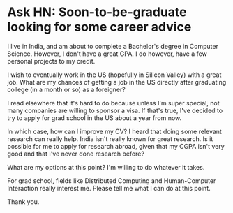 # Ask HN: Soon-to-be-graduate looking for some career advice

I live in India, and am about to complete a Bachelor&#x27;s degree in Computer Science. However, I don&#x27;t have a great GPA. I do however, have a few personal projects to my credit.<p>I wish to eventually work in the US (hopefully in Silicon Valley) with a great job. What are my chances of getting a job in the US directly after graduating college (in a month or so) as a foreigner?<p>I read elsewhere that it&#x27;s hard to do because unless I&#x27;m super special, not many companies are willing to sponsor a visa. If that&#x27;s true, I&#x27;ve decided to try to apply for grad school in the US about a year from now.<p>In which case, how can I improve my CV? I heard that doing some relevant research can really help. India isn&#x27;t really known for great research. Is it possible for me to apply for research abroad, given that my CGPA isn&#x27;t very good and that I&#x27;ve never done research before?<p>What are my options at this point? I&#x27;m willing to do whatever it takes.<p>For grad school, fields like Distributed Computing and Human-Computer Interaction really interest me. Please tell me what I can do at this point.<p>Thank you.
